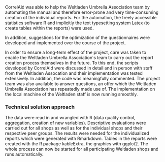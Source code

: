 CorrelAid was able to help the Weltladen Umbrella Association team by automating the manual and therefore error-prone and very time-consuming creation of the individual reports. For the automation, the freely accessible statistics software R and implicitly the text typesetting system Latex (to create tables within the reports) were used.

In addition, suggestions for the optimization of the questionnaires were developed and implemented over the course of the project. 

In order to ensure a long-term effect of the project, care was taken to enable the Weltladen Umbrella Association's team to carry out the report creation process themselves in the future. 
To this end, the scripts developed by CorrelAid were discussed in detail and in person with staff from the Weltladen Assocation and their implementation was tested extensively. In addition, the code was meaningfully commented. The project team was also available to answer questions, an offer which the Weltladen Umbrella Association has repeatedly made use of. The implementation on the local machine of the Weltladen staff is now running smoothly.


### Technical solution approach
The data were read in and wrangled with R (data quality control, aggregation, creation of new variables). Descriptive evaluations were carried out for all shops as well as for the individual shops and their respective peer groups. The results were needed for the individualized reports which were generated with Rmarkdown. Tables in the reports were created with the R package kableExtra, the graphics with ggplot2. The whole process can now be started for all participating Weltladen shops and runs automatically.

